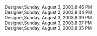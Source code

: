 ﻿Designer,Sunday, August 3, 2003,8:46 PM  Designer,Sunday, August 3, 2003,8:44 PM  Designer,Sunday, August 3, 2003,8:39 PM  Designer,Sunday, August 3, 2003,8:37 PM  Designer,Sunday, August 3, 2003,8:35 PM
